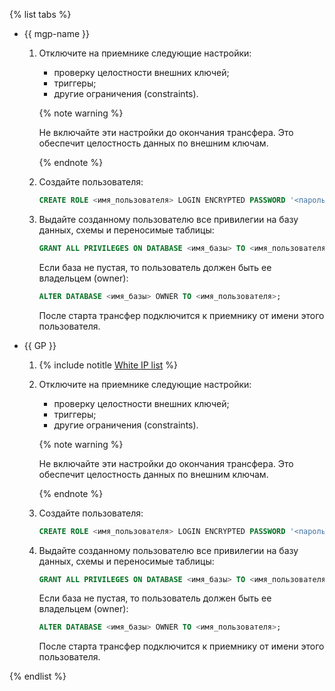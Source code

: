 {% list tabs %}

- {{ mgp-name }}
    
    1. Отключите на приемнике следующие настройки:
        
        * проверку целостности внешних ключей;
        * триггеры;
        * другие ограничения (constraints).

       {% note warning %}

       Не включайте эти настройки до окончания трансфера. Это обеспечит целостность данных по внешним ключам.

       {% endnote %}
    
    1. Создайте пользователя:
    
        ```sql
        CREATE ROLE <имя_пользователя> LOGIN ENCRYPTED PASSWORD '<пароль>';
        ```
    
    1. Выдайте созданному пользователю все привилегии на базу данных, схемы и переносимые таблицы:
    
        ```sql
        GRANT ALL PRIVILEGES ON DATABASE <имя_базы> TO <имя_пользователя>;
        ```
    
       Если база не пустая, то пользователь должен быть ее владельцем (owner):
    
        ```sql
        ALTER DATABASE <имя_базы> OWNER TO <имя_пользователя>;
        ```
    
       После старта трансфер подключится к приемнику от имени этого пользователя.

- {{ GP }}
    
    1. {% include notitle [White IP list](../../configure-white-ip.md) %}
    
    1. Отключите на приемнике следующие настройки:
        
        * проверку целостности внешних ключей;
        * триггеры;
        * другие ограничения (constraints).

       {% note warning %}

       Не включайте эти настройки до окончания трансфера. Это обеспечит целостность данных по внешним ключам.

       {% endnote %}
    
    1. Создайте пользователя:
    
        ```sql
        CREATE ROLE <имя_пользователя> LOGIN ENCRYPTED PASSWORD '<пароль>';
        ```
    
    1. Выдайте созданному пользователю все привилегии на базу данных, схемы и переносимые таблицы:
    
        ```sql
        GRANT ALL PRIVILEGES ON DATABASE <имя_базы> TO <имя_пользователя>;
        ```
    
       Если база не пустая, то пользователь должен быть ее владельцем (owner):
    
        ```sql
        ALTER DATABASE <имя_базы> OWNER TO <имя_пользователя>;
        ```
    
       После старта трансфер подключится к приемнику от имени этого пользователя.

{% endlist %}